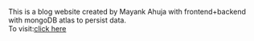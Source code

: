This is a blog website created by Mayank Ahuja with frontend+backend with mongoDB atlas to persist data.<br />
To visit:[click here](https://blog-patheticdevloper.onrender.com)
